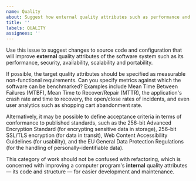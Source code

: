 ```yaml
---
name: Quality
about: Suggest how external quality attributes such as performance and security can be improved
title: ''
labels: QUALITY
assignees: ''
---
```


Use this issue to suggest changes to source code and configuration that will improve **external** quality attributes of the software system such as its performance, security, availability, scalability and portability.

If possible, the target quality attributes should be specified as measurable non-functional requirements. Can you specify metrics against which the software can be benchmarked? Examples include Mean Time Between Failures (MTBF), Mean Time to Recover/Repair (MTTR), the application's crash rate and time to recovery, the open/close rates of incidents, and even user analytics such as shopping cart abandonment rate.

Alternatively, it may be possible to define acceptance criteria in terms of conformance to published standards, such as the 256-bit Advanced Encryption Standard (for encrypting sensitive data in storage), 256-bit SSL/TLS encryption (for data in transit), Web Content Accessibility Guidelines (for usability), and the EU General Data Protection Regulations (for the handling of personally-identifiable data).

This category of work should not be confused with refactoring, which is concerned with improving a computer program's **internal** quality attributes — its code and structure — for easier development and maintenance.
